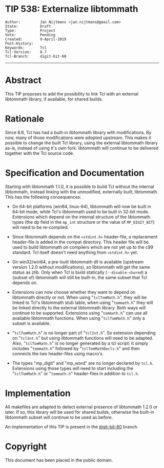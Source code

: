 # TIP 538: Externalize libtommath
	Author:         Jan Nijtmans <jan.nijtmans@gmail.com>
	State:          Draft
	Type:           Project
	Vote:           Pending
	Created:        9-April-2019
	Post-History:
	Keywords:       Tcl
	Tcl-Version:    8.7
	Tcl-Branch:     digit-bit-60
-----

# Abstract

This TIP proposes to add the possibility to link Tcl with an external libtommath library, if available, for shared builds.

# Rationale

Since 8.6, Tcl has had a built-in libtommath library with modifications. By now, many of those modifications
were adopted upstream. This makes it possible to change the built Tcl library, using the external libtommath
library as-is, instead of using it's own fork. libtommath will continue to be delivered together with
the Tcl source code.

# Specification and Documentation

Starting with libtommath 1.1.0, it is possible to build Tcl without the internal libtommath, instead linking
with the unmodified, externally built, libtommath. This has the following consequences:

  * On 64-bit platforms (win64, linux-64), libtommath will now be built in 64-bit mode, while Tcl's libtommath
    used to be built in 32-bit mode.  Extensions which depend on the internal structure of the libtommath
    types (the dp field in the `mp_int` structure or the value of `MP_DIGIT_BIT`) will need to be re-compiled.

  * Since libtommath depends on the `<stdint.h>` header-file, a replacement header-file is added in the compat
    directory. This header file will be used to build libtommath on compilers which are not yet up to the c99
    standard. Tcl itself doesn't need anything from `<stdint.h>` yet.

  * On win32/win64, a pre-built libtommath dll is available (upstream version 1.2.0 without modifications),
    so libtommath will get the same status as zlib. Only when Tcl is build statically (`--disable-shared`)
    a (subset of) libtommath will still be built-in, the same subset that Tcl depends on.

  * Extensions can now choose whether they want to depend on libtommath directly or not. When using "`tclTomMath.h`",
    they will be linked to Tcl's libtommath stub table, when using "`tommath.h`" they will be linked directly
    to the external libtommath library. Both ways will continue to be supported. Extensions using "`tommath.h`"
    can use all available libtommath functions. When using "`tclTomMath.h`" only a subset is available.

  * "`tclTomMath.h`" is no longer part of "`tclInt.h`". So extension depending on "`tclInt.h`" but using libtommath
    functions will need to be adapted. Also, "`tclTomMath.h`" is no longer generated by a tcl script: It simply
    includes "`tommath.h`" followed by "`tclTomMathDecls.h`" and then connects the two header-files using macro's.

  * The types "mp\_digit" and "mp\_word" are no longer declared by `tcl.h`.  Extensions using those types will need
    to start including the "`tclTomMath.h`" or "`tommath.h`" header-files in addition to `tcl.h`.

# Implementation

All makefiles are adapted to detect external presence of libtommath 1.2.0 or later. If so, this library will be used
for shared builds, otherwise the built-in libtommath subset will continue to be used as before.

An implementation of this TIP is present in the [digit-bit-60](https://core.tcl-lang.org/tcl/timeline?r=digit-bit-60) branch.

# Copyright

This document has been placed in the public domain.
